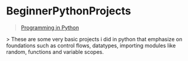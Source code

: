 # BeginnerPythonProjects
<blockquote class="imgur-embed-pub" lang="en" data-id="a/iGHPK"  ><a href="//imgur.com/a/iGHPK">Programming in Python</a></blockquote><script async src="//s.imgur.com/min/embed.js" charset="utf-8"></script>
> These are some very basic projects i did in python that emphasize on foundations such as control flows, datatypes, importing modules like random, functions and variable scopes.

